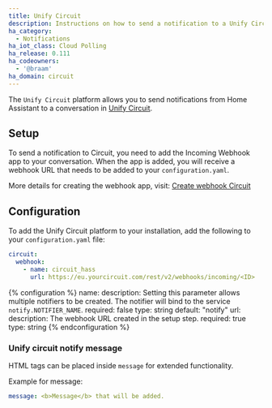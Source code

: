 ```yaml
---
title: Unify Circuit
description: Instructions on how to send a notification to a Unify Circuit Conversation.
ha_category:
  - Notifications
ha_iot_class: Cloud Polling
ha_release: 0.111
ha_codeowners:
  - '@braam'
ha_domain: circuit
---
```


The `Unify Circuit` platform allows you to send notifications from Home Assistant to a conversation in [Unify Circuit](https://www.circuit.com/).

## Setup

To send a notification to Circuit, you need to add the Incoming Webhook app to your conversation. When the app is added, you will receive a webhook URL that needs to be added to your `configuration.yaml`.

More details for creating the webhook app, visit: [Create webhook Circuit](https://www.circuit.com/unifyportalfaqdetail?articleId=164448)

## Configuration

To add the Unify Circuit platform to your installation, add the following to your `configuration.yaml` file:

```yaml
circuit:
  webhook:
    - name: circuit_hass
      url: https://eu.yourcircuit.com/rest/v2/webhooks/incoming/<ID>
```

{% configuration %}
name:
  description: Setting this parameter allows multiple notifiers to be created. The notifier will bind to the service `notify.NOTIFIER_NAME`.
  required: false
  type: string
  default: "notify"
url:
  description: The webhook URL created in the setup step.
  required: true
  type: string
{% endconfiguration %}

### Unify circuit notify message

HTML tags can be placed inside `message` for extended functionality.

Example for message:

```yaml
message: <b>Message</b> that will be added.
```
